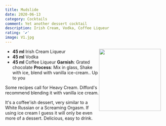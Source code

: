 ```yaml
---
title: Mudslide
date: 2020-06-13
category: Cocktails
comment: Yet another dessert cocktail
description: Irish Cream, Vodka, Coffee Liqueur
rating: '✔'
image: V1.jpg
---
```


<img src="v1.jpg" width="200px" height="200px" style="float: right;">

 - **45 ml** Irish Cream Liqueur
 - **45 ml** Vodka
 - **45 ml** Coffee Liqueur
 **Garnish**: Grated chocolate
 **Process**: Mix in glass, Shake with ice, blend with vanilla ice-cream.. Up to you

Some recipes call for Heavy Cream. Difford's recommend blending it with vanilla ice cream.

It's a coffee'ish dessert, very similar to a White Russian or a Screaming Orgasm. If using ice cream I guess it will only be even more of a dessert. Delicious, easy to drink.



<p style="clear: right; display: block;"></p>

[v1]: V1.jpg